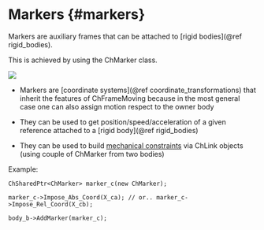 
Markers        {#markers}
============

Markers are auxiliary frames that can be 
attached to [rigid bodies](@ref rigid_bodies).

This is achieved by using the ChMarker class. 

![](pic_ChMarker.png)

- Markers are [coordinate systems](@ref coordinate_transformations) that 
  inherit the features of ChFrameMoving because in the most general 
  case one can also assign motion respect to the owner body

- They can be used to get position/speed/acceleration of 
  a given reference attached to a [rigid body](@ref rigid_bodies)

- They can be used to build [mechanical constraints](@manual_ChLink) via ChLink objects
  (using couple of ChMarker from two bodies)

Example:

~~~{.cpp}
ChSharedPtr<ChMarker> marker_c(new ChMarker);

marker_c->Impose_Abs_Coord(X_ca); // or.. marker_c->Impose_Rel_Coord(X_cb);

body_b->AddMarker(marker_c);
~~~


